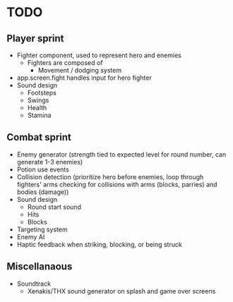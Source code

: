 # TODO
## Player sprint
- Fighter component, used to represent hero and enemies
  - Fighters are composed of
    - Movement / dodging system
- app.screen.fight handles input for hero fighter
- Sound design
  - Footsteps
  - Swings
  - Health
  - Stamina

## Combat sprint
- Enemy generator (strength tied to expected level for round number, can generate 1-3 enemies)
- Potion use events
- Collision detection (prioritize hero before enemies, loop through fighters' arms checking for collisions with arms (blocks, parries) and bodies (damage))
- Sound design
  - Round start sound
  - Hits
  - Blocks
- Targeting system
- Enemy AI
- Haptic feedback when striking, blocking, or being struck

## Miscellanaous
- Soundtrack
  - Xenakis/THX sound generator on splash and game over screens
